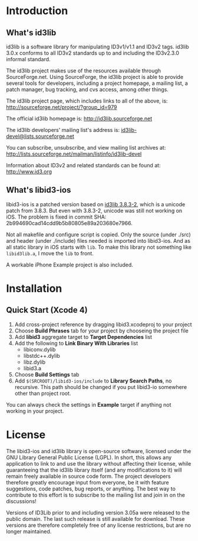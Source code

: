 # Introduction

## What's id3lib

id3lib is a software library for manipulating ID3v1/v1.1 and ID3v2 tags.
id3lib 3.0.x conforms to all ID3v2 standards up to and including the ID3v2.3.0
informal standard.  

The id3lib project makes use of the resources available through
SourceForge.net.  Using SourceForge, the id3lib project is able to provide
several tools for developers, including a project homepage, a mailing list, a
patch manager, bug tracking, and cvs access, among other things.

The id3lib project page, which includes links to all of the above, is:
  http://sourceforge.net/project/?group_id=979

The official id3lib homepage is:
  http://id3lib.sourceforge.net

The id3lib developers' mailing list's address is:
  id3lib-devel@lists.sourceforge.net

You can subscribe, unsubscribe, and view mailing list archives at:
  http://lists.sourceforge.net/mailman/listinfo/id3lib-devel

Information about ID3v2 and related standards can be found at: 
   http://www.id3.org

## What's libid3-ios

libid3-ios is a patched version based on [id3lib 3.8.3-2](http://sourceforge.jp/projects/sfnet_easytag/downloads/id3lib/3.8.3-2/id3lib-3.8.3-2.tar.gz/), which is a unicode patch from 3.8.3. But even with 3.8.3-2, unicode was still not working on iOS. The problem is fixed in commit SHA: 2b994690cad14cdd9b5b80805e89a203680e7966.

Not all makefile and configure script is copied. Only the source (under ./src) and header   (under ./include) files needed is imported into libid3-ios. And as all static library in iOS starts with `lib`. To make this library not something like `libid3lib.a`, I move the `lib` to front.

A workable iPhone Example project is also included.

# Installation

## Quick Start (Xcode 4)

1. Add cross-project reference by dragging libid3.xcodeproj to your project
2. Choose __Build Phrases__ tab for your project by chooseing the project file
3. Add __libid3__ aggregate target to __Target Dependencies__ list
5. Add the following to __Link Binary With Libraries__ list
	* libiconv.dylib
	* libstdc++.dylib
	* libz.dylib
	* libid3.a
5. Choose __Build Settings__ tab
6. Add `$(SRCROOT)/libid3-ios/include` to __Library Search Paths__, no recursive. This path should be changed if you put libid3-io somewhere other than project root.

You can always check the settings in __Example__ target if anything not working in your project.

# License

The libid3-ios and id3lib library is open-source software, licensed under the GNU Library General Public License (LGPL). In short, this allows any application to link to and use the library without affecting their license, while guaranteeing that the id3lib library itself (and any modifications to it) will remain freely available in source code form. The project developers therefore greatly encourage input from everyone, be it with feature suggestions, code patches, bug reports, or anything. The best way to contribute to this effort is to subscribe to the mailing list and join in on the discussions! 

Versions of ID3Lib prior to and including version 3.05a were released to the public domain. The last such release is still available for download. These versions are therefore completely free of any license restrictions, but are no longer maintained.